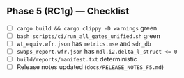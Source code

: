 ## Phase 5 (RC1g) — Checklist
- [ ] `cargo build && cargo clippy -D warnings` green
- [ ] `bash scripts/ci/run_all_gates_unified.sh` green
- [ ] `wt_equiv.wfr.json` has `metrics.mse` and `sdr_db`
- [ ] `swaps_report.wfr.json` has `mdl.i2.delta_l_struct <= 0`
- [ ] `build/reports/manifest.txt` deterministic
- [ ] Release notes updated (`docs/RELEASE_NOTES_F5.md`)
